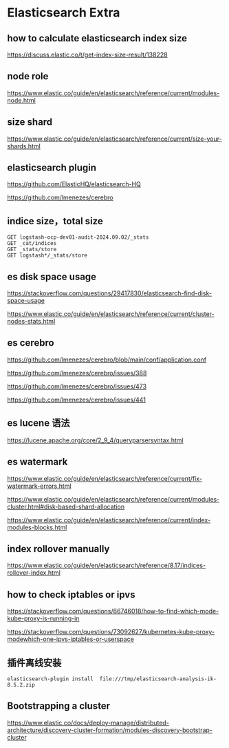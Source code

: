 # Elasticsearch Extra

## how to calculate elasticsearch index size
https://discuss.elastic.co/t/get-index-size-result/138228

## node role
https://www.elastic.co/guide/en/elasticsearch/reference/current/modules-node.html

## size shard
https://www.elastic.co/guide/en/elasticsearch/reference/current/size-your-shards.html

## elasticsearch plugin
https://github.com/ElasticHQ/elasticsearch-HQ

https://github.com/lmenezes/cerebro

## indice size，total size
```
GET logstash-ocp-dev01-audit-2024.09.02/_stats
GET _cat/indices
GET _stats/store
GET logstash*/_stats/store
```

## es disk space usage
https://stackoverflow.com/questions/29417830/elasticsearch-find-disk-space-usage

https://www.elastic.co/guide/en/elasticsearch/reference/current/cluster-nodes-stats.html


## es cerebro
https://github.com/lmenezes/cerebro/blob/main/conf/application.conf

https://github.com/lmenezes/cerebro/issues/388

https://github.com/lmenezes/cerebro/issues/473

https://github.com/lmenezes/cerebro/issues/441

## es lucene 语法
https://lucene.apache.org/core/2_9_4/queryparsersyntax.html

## es watermark
https://www.elastic.co/guide/en/elasticsearch/reference/current/fix-watermark-errors.html

https://www.elastic.co/guide/en/elasticsearch/reference/current/modules-cluster.html#disk-based-shard-allocation

https://www.elastic.co/guide/en/elasticsearch/reference/current/index-modules-blocks.html

## index rollover manually
https://www.elastic.co/guide/en/elasticsearch/reference/8.17/indices-rollover-index.html

## how to check iptables or ipvs
https://stackoverflow.com/questions/66746018/how-to-find-which-mode-kube-proxy-is-running-in

https://stackoverflow.com/questions/73092627/kubernetes-kube-proxy-modewhich-one-ipvs-iptables-or-userspace

## 插件离线安装
```shell
elasticsearch-plugin install  file:///tmp/elasticsearch-analysis-ik-8.5.2.zip
```

## Bootstrapping a cluster
https://www.elastic.co/docs/deploy-manage/distributed-architecture/discovery-cluster-formation/modules-discovery-bootstrap-cluster